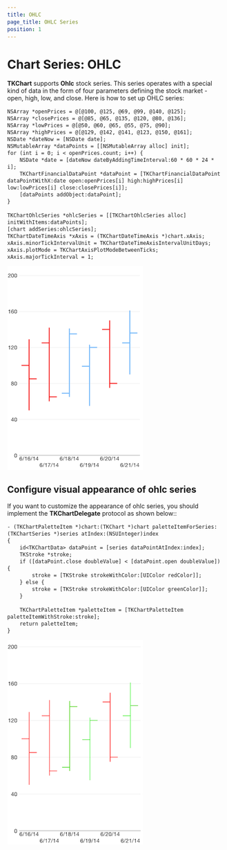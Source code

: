 ```yaml
---
title: OHLC
page_title: OHLC Series
position: 1
---
```


# Chart Series: OHLC

**TKChart** supports **Ohlc** stock series. This series operates with a special kind of data in the form of four parameters defining the stock market - open, high, low, and close. Here is how to set up OHLC series:

	NSArray *openPrices = @[@100, @125, @69, @99, @140, @125];
    NSArray *closePrices = @[@85, @65, @135, @120, @80, @136];
    NSArray *lowPrices = @[@50, @60, @65, @55, @75, @90];
    NSArray *highPrices = @[@129, @142, @141, @123, @150, @161];
    NSDate *dateNow = [NSDate date];
    NSMutableArray *dataPoints = [[NSMutableArray alloc] init];
    for (int i = 0; i < openPrices.count; i++) {
        NSDate *date = [dateNow dateByAddingTimeInterval:60 * 60 * 24 * i];
        TKChartFinancialDataPoint *dataPoint = [TKChartFinancialDataPoint dataPointWithX:date open:openPrices[i] high:highPrices[i] low:lowPrices[i] close:closePrices[i]];
        [dataPoints addObject:dataPoint];
    }

    TKChartOhlcSeries *ohlcSeries = [[TKChartOhlcSeries alloc] initWithItems:dataPoints];
    [chart addSeries:ohlcSeries];
    TKChartDateTimeAxis *xAxis = (TKChartDateTimeAxis *)chart.xAxis;
    xAxis.minorTickIntervalUnit = TKChartDateTimeAxisIntervalUnitDays;
    xAxis.plotMode = TKChartAxisPlotModeBetweenTicks;
    xAxis.majorTickInterval = 1;

<img src="../../images/chart-series-ohlc001.png"/>


## Configure visual appearance of ohlc series

If you want to customize the appearance of ohlc series, you should implement the **TKChartDelegate** protocol as shown below::

	- (TKChartPaletteItem *)chart:(TKChart *)chart paletteItemForSeries:(TKChartSeries *)series atIndex:(NSUInteger)index
	{
    	id<TKChartData> dataPoint = [series dataPointAtIndex:index];
    	TKStroke *stroke;
    	if ([dataPoint.close doubleValue] < [dataPoint.open doubleValue]) {
    	    stroke = [TKStroke strokeWithColor:[UIColor redColor]];
    	} else {
        	stroke = [TKStroke strokeWithColor:[UIColor greenColor]];
    	}

    	TKChartPaletteItem *paletteItem = [TKChartPaletteItem paletteItemWithStroke:stroke];
    	return paletteItem;
	}

<img src="../../images/chart-series-ohlc002.png"/>

